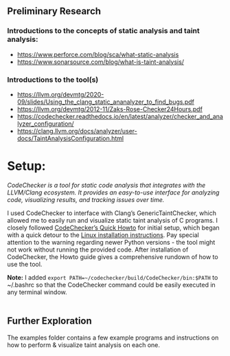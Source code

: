 ## Preliminary Research
### Introductions to the concepts of static analysis and taint analysis:
- https://www.perforce.com/blog/sca/what-static-analysis
- https://www.sonarsource.com/blog/what-is-taint-analysis/

### Introductions to the tool(s)
- https://llvm.org/devmtg/2020-09/slides/Using_the_clang_static_ananalyzer_to_find_bugs.pdf
- https://llvm.org/devmtg/2012-11/Zaks-Rose-Checker24Hours.pdf
- https://codechecker.readthedocs.io/en/latest/analyzer/checker_and_analyzer_configuration/
- https://clang.llvm.org/docs/analyzer/user-docs/TaintAnalysisConfiguration.html


# Setup:
*CodeChecker is a tool for static code analysis that integrates with the LLVM/Clang ecosystem. It provides an easy-to-use interface for analyzing code, visualizing results, and tracking issues over time.* <br />

I used CodeChecker to interface with Clang’s GenericTaintChecker, which allowed me to easily run and visualize static taint analysis of C programs. I closely followed
[CodeChecker’s Quick Howto](https://codechecker.readthedocs.io/en/latest/usage/#codechecker-usage-guide) for initial setup, which began with a quick detour to the 
[Linux installation instructions](https://codechecker.readthedocs.io/en/latest/#linux). Pay special attention to the warning regarding newer Python versions - the tool 
might not work without running the provided code. After installation of CodeChecker, the Howto guide gives a comprehensive rundown of how to use the tool. <br />

**Note:**
I added `export PATH=~/codechecker/build/CodeChecker/bin:$PATH` to ~/.bashrc so that the CodeChecker command could be easily executed in any terminal window. <br />
<br />

## Further Exploration
The examples folder contains a few example programs and instructions on how to perform & visualize taint analysis on each one.


